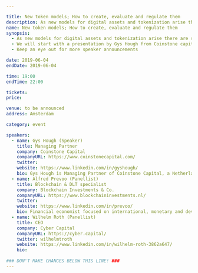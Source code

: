 ```yaml
---

title: New token models; How to create, evaluate and regulate them
description: As new models for digital assets and tokenization arise there are still a lot of questions about which token models are preffered. How token models of both blockchain projects and funds can be evaluated and how they are valued. Finally, the biggest question of all is how to deal with regulation. In this meetup we will hear about two different approaches to tokenization and have an indepth discussion about the role and approach of regulation in this field.
name: New token models; How to create, evaluate and regulate them
synopsis:
  - As new models for digital assets and tokenization arise there are still a lot of questions about which token models are preffered. How token models of both blockchain projects and funds can be evaluated and how they are valued. Finally, the biggest question of all is how to deal with regulation. In this meetup we will hear about two different approaches to tokenization and have an indepth discussion about the role and approach of regulation in this field.
  - We will start with a presentation by Gys Hough from Coinstone capital about his view on tokenization, the purpose of utility tokens and his picture of the future for the Coinstone fund. In the second presentation that we will hear about the other model, security tokens. After introducing these two views we will invite various experts with backgrounds in investments, regulation and compliance as well as cryptofunds to talk about regulation, its purpose and current state.
  - Keep an eye out for more speaker announcements

date: 2019-06-04
endDate: 2019-06-04

time: 19:00
endTime: 22:00

tickets:
price:

venue: to be announced
address: Amsterdam

category: event

speakers:
  - name: Gys Hough (Speaker)
    title: Managing Partner
    company: Coinstone Capital
    companyURL: https://www.coinstonecapital.com/
    twitter:
    website: https://www.linkedin.com/in/gyshough/
    bio: Gys Hough is Managing Partner of Coinstone Capital, a Netherlands-based fund manager that specialises in blockchain-based investments. The fund predominately invests in ealry-stage blockchain projects that are identified through a use cased based investment strategy.
  - name: Alfred Prevoo (Panellist)
    title: Blockchain & DLT specialist
    company: Blockchain Investments & Co.
    companyURL: https://www.blockchaininvestments.nl/
    twitter:
    website: https://www.linkedin.com/in/prevoo/
    bio: Financial economist focused on international, monetary and development economics as well as capital markets & internal models. Analytical, results driven and eclectic worker. Has obtained extensive leadership capabilities with over twenty local and national committees and boards starting at a young age in a wide variety of fields; computer science, finance, international (diplomatic) leadership, education development, art and literature. Interested in mathematical issues from a young age, but also obtained diplomatic skills and knowledge at the United Nations and broad industry knowledge at the Royal Dutch Shell. 
  - name: Wilhelm Roth (Panellist)
    title: CEO
    company: Cyber Capital
    companyURL: https://cyber.capital/
    twitter: wilhelmtroth
    website: https://www.linkedin.com/in/wilhelm-roth-3862a647/
    bio: 
    
### DON'T MAKE CHANGES BELOW THIS LINE! ###
---
```


<!-- ### DON'T MAKE CHANGES BELOW THIS LINE! ### -->

<Event-Content/>
